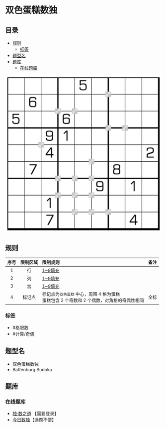 # 双色蛋糕数独
<!-- START doctoc generated TOC please keep comment here to allow auto update -->
<!-- DON'T EDIT THIS SECTION, INSTEAD RE-RUN doctoc TO UPDATE -->
## 目录

- [规则](#%E8%A7%84%E5%88%99)
  - [标签](#%E6%A0%87%E7%AD%BE)
- [题型名](#%E9%A2%98%E5%9E%8B%E5%90%8D)
- [题库](#%E9%A2%98%E5%BA%93)
  - [在线题库](#%E5%9C%A8%E7%BA%BF%E9%A2%98%E5%BA%93)

<!-- END doctoc generated TOC please keep comment here to allow auto update -->

![题](../../../../images/sudoku/双色蛋糕数独.png)

## 规则

| 序号  | 限制区域 | 限制规则                                                    | 备注  |
|:---:|:----:|:--------------------------------------------------------|:---:|
|  1  |  行   | [1~9填充]                                                 |     |
|  2  |  列   | [1~9填充]                                                 |     |
|  3  |  宫   | [1~9填充]                                                 |     |
|  4  | 标记点  | 标记点为`双色蛋糕` 中心，周围 4 格为蛋糕<br/>蛋糕包含 2 个奇数和 2 个偶数，对角格的奇偶性相同 | 全标  |

### 标签

- #格限数
- #计算/奇偶

## 题型名

- 双色蛋糕数独
- Battenburg Sudoku

## 题库

### 在线题库

- [独·数之道](http://www.sudokufans.org.cn/lx/game.index.php?type=bb) 【需要登录】
- [今日数独]【选题不便】

[1~9填充]: ../../../../rules/rules.md#1to9填充

[今日数独]: https://cn.sudoku.today/g-battenburg-sudoku/
